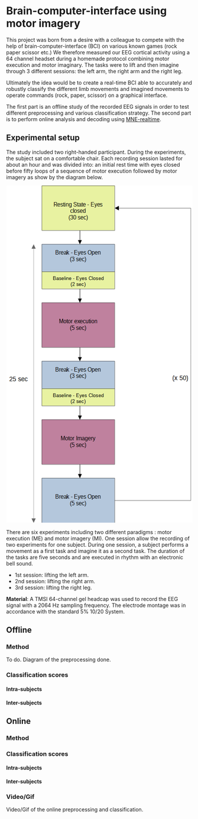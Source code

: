 # Brain-computer-interface using motor imagery
This project was born from a desire with a colleague to compete with the help of brain-computer-interface (BCI)
on various known games (rock paper scissor etc.) We therefore measured our EEG cortical activity
using a 64 channel headset during a homemade protocol combining motor execution and motor imaginary. 
The tasks were to lift and then imagine through 3 different sessions: the left arm, the right arm 
and the right leg.

Ultimately the idea would be to create a real-time BCI able to accurately and robustly classify
the different limb movements and imagined movements to operate commands (rock, paper, scissor) on a
graphical interface.

The first part is an offline study of the recorded EEG signals in order to test different preprocessing
and various classification strategy.
The second part is to perform online analysis and decoding using [MNE-realtime](https://github.com/mne-tools/mne-realtime).

## Experimental setup
The study included two right-handed participant. During the experiments, the subject sat on a 
comfortable chair. Each recording session lasted for about an hour and was divided into: an initial
rest time with eyes closed before fifty loops of a sequence of motor execution followed by motor
imagery as show by the diagram below.

<p align="center">
<img src="docs\readme_img\protocol.png" width="547" height="913">
</p>

There are six experiments including two different paradigms : motor execution (ME) and motor imagery (MI).
One session allow the recording of two experiments for one subject. During one session, a subject 
performs a movement as a first task and imagine it as a second task. The duration of the tasks are 
five seconds and are executed in rhythm with an electronic bell sound.

- 1st session: lifting the left arm.
- 2nd session: lifting the right arm.
- 3rd session: lifting the right leg.

**Material**: A TMSI 64-channel gel headcap was used to record the EEG signal with a 2064 Hz sampling 
frequency. The electrode montage was in  accordance with the standard 5% 10/20 System.

## Offline

### Method
To do. Diagram of the preprocessing done.

### Classification scores

#### Intra-subjects

#### Inter-subjects

## Online

### Method

### Classification scores

#### Intra-subjects

#### Inter-subjects

### Video/Gif
Video/Gif of the online preprocessing and classification.